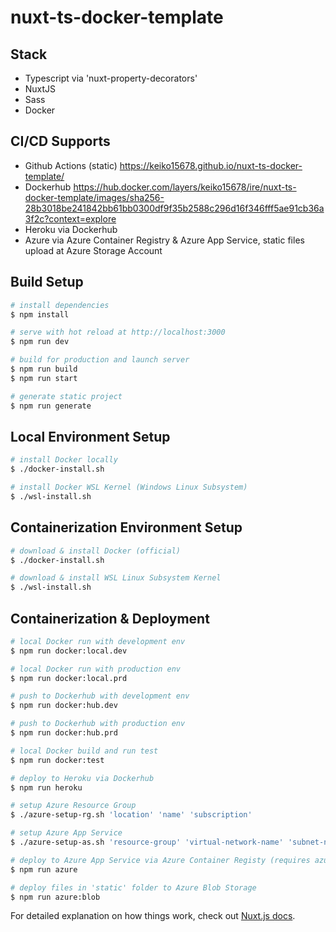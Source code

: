 # nuxt-ts-docker-template

## Stack

- Typescript via 'nuxt-property-decorators'
- NuxtJS
- Sass
- Docker

## CI/CD Supports

- Github Actions (static) https://keiko15678.github.io/nuxt-ts-docker-template/
- Dockerhub https://hub.docker.com/layers/keiko15678/ire/nuxt-ts-docker-template/images/sha256-28b3018be241842bb61bb0300df9f35b2588c296d16f346fff5ae91cb36a3f2c?context=explore
- Heroku via Dockerhub
- Azure via Azure Container Registry & Azure App Service, static files upload at Azure Storage Account

## Build Setup

```bash
# install dependencies
$ npm install

# serve with hot reload at http://localhost:3000
$ npm run dev

# build for production and launch server
$ npm run build
$ npm run start

# generate static project
$ npm run generate
```

## Local Environment Setup

```bash
# install Docker locally
$ ./docker-install.sh

# install Docker WSL Kernel (Windows Linux Subsystem)
$ ./wsl-install.sh
```

## Containerization Environment Setup

```bash
# download & install Docker (official)
$ ./docker-install.sh

# download & install WSL Linux Subsystem Kernel
$ ./wsl-install.sh
```

## Containerization & Deployment

```bash
# local Docker run with development env
$ npm run docker:local.dev

# local Docker run with production env
$ npm run docker:local.prd

# push to Dockerhub with development env
$ npm run docker:hub.dev

# push to Dockerhub with production env
$ npm run docker:hub.prd

# local Docker build and run test
$ npm run docker:test

# deploy to Heroku via Dockerhub
$ npm run heroku

# setup Azure Resource Group
$ ./azure-setup-rg.sh 'location' 'name' 'subscription'

# setup Azure App Service
$ ./azure-setup-as.sh 'resource-group' 'virtual-network-name' 'subnet-name' 'app-service-name'

# deploy to Azure App Service via Azure Container Registy (requires azure configuration)
$ npm run azure

# deploy files in 'static' folder to Azure Blob Storage
$ npm run azure:blob
```

For detailed explanation on how things work, check out [Nuxt.js docs](https://nuxtjs.org).
